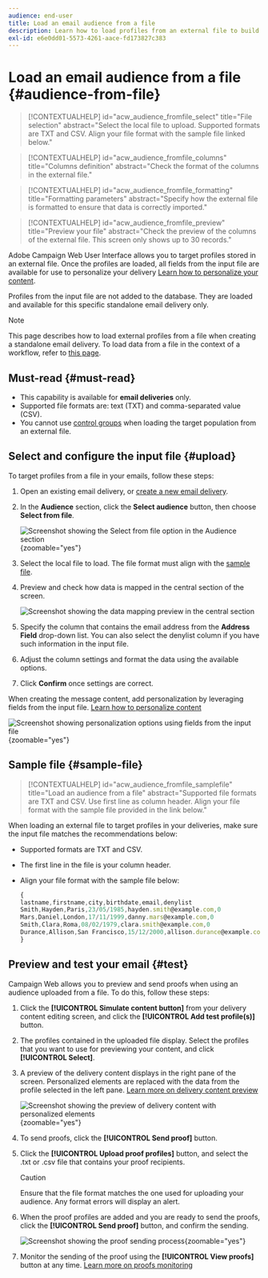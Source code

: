 ```yaml
---
audience: end-user
title: Load an email audience from a file
description: Learn how to load profiles from an external file to build your email audience
exl-id: e6e0dd01-5573-4261-aace-fd173827c383
---
```

# Load an email audience from a file {#audience-from-file}

>[!CONTEXTUALHELP]
>id="acw_audience_fromfile_select"
>title="File selection"
>abstract="Select the local file to upload. Supported formats are TXT and CSV. Align your file format with the sample file linked below."

>[!CONTEXTUALHELP]
>id="acw_audience_fromfile_columns"
>title="Columns definition"
>abstract="Check the format of the columns in the external file."

>[!CONTEXTUALHELP]
>id="acw_audience_fromfile_formatting"
>title="Formatting parameters"
>abstract="Specify how the external file is formatted to ensure that data is correctly imported."

>[!CONTEXTUALHELP]
>id="acw_audience_fromfile_preview"
>title="Preview your file"
>abstract="Check the preview of the columns of the external file. This screen only shows up to 30 records."

Adobe Campaign Web User Interface allows you to target profiles stored in an external file. Once the profiles are loaded, all fields from the input file are available for use to personalize your delivery [Learn how to personalize your content](../personalization/personalize.md).  

Profiles from the input file are not added to the database. They are loaded and available for this specific standalone email delivery only.

>[!NOTE]
>
>This page describes how to load external profiles from a file when creating a standalone email delivery. To load data from a file in the context of a workflow, refer to [this page](../workflows/activities/load-file.md).
 
## Must-read {#must-read}

* This capability is available for **email deliveries** only.
* Supported file formats are: text (TXT) and comma-separated value (CSV).
* You cannot use [control groups](control-group.md) when loading the target population from an external file.

## Select and configure the input file {#upload}

To target profiles from a file in your emails, follow these steps:

1. Open an existing email delivery, or [create a new email delivery](../email/create-email.md).
1. In the **Audience** section, click the **Select audience** button, then choose **Select from file**.

    ![Screenshot showing the Select from file option in the Audience section](assets/select-from-file.png){zoomable="yes"}

1. Select the local file to load. The file format must align with the [sample file](#sample-file). 
1. Preview and check how data is mapped in the central section of the screen.

    ![Screenshot showing the data mapping preview in the central section](assets/select-from-file-map.png)

1. Specify the column that contains the email address from the **Address Field** drop-down list. You can also select the denylist column if you have such information in the input file.
1. Adjust the column settings and format the data using the available options.
1. Click **Confirm** once settings are correct.

When creating the message content, add personalization by leveraging fields from the input file. [Learn how to personalize content](../personalization/personalize.md)

![Screenshot showing personalization options using fields from the input file](assets/select-external-perso.png){zoomable="yes"}

## Sample file {#sample-file}

>[!CONTEXTUALHELP]
>id="acw_audience_fromfile_samplefile"
>title="Load an audience from a file"
>abstract="Supported file formats are TXT and CSV. Use first line as column header. Align your file format with the sample file provided in the link below."

When loading an external file to target profiles in your deliveries, make sure the input file matches the recommendations below:

* Supported formats are TXT and CSV.
* The first line in the file is your column header.
* Align your file format with the sample file below:

    ```javascript
    {
    lastname,firstname,city,birthdate,email,denylist
    Smith,Hayden,Paris,23/05/1985,hayden.smith@example.com,0
    Mars,Daniel,London,17/11/1999,danny.mars@example.com,0
    Smith,Clara,Roma,08/02/1979,clara.smith@example.com,0
    Durance,Allison,San Francisco,15/12/2000,allison.durance@example.com,1
    }
    ```

## Preview and test your email {#test}

Campaign Web allows you to preview and send proofs when using an audience uploaded from a file. To do this, follow these steps:

1. Click the **[!UICONTROL Simulate content button]** from your delivery content editing screen, and click the **[!UICONTROL Add test profile(s)]** button. 

1. The profiles contained in the uploaded file display. Select the profiles that you want to use for previewing your content, and click **[!UICONTROL Select]**.

1. A preview of the delivery content displays in the right pane of the screen. Personalized elements are replaced with the data from the profile selected in the left pane. [Learn more on delivery content preview](../preview-test/preview-content.md) 

    ![Screenshot showing the preview of delivery content with personalized elements](assets/file-upload-preview.png){zoomable="yes"}

1. To send proofs, click the **[!UICONTROL Send proof]** button.

1. Click the **[!UICONTROL Upload proof profiles]** button, and select the .txt or .csv file that contains your proof recipients.

    >[!CAUTION]
    >
    >Ensure that the file format matches the one used for uploading your audience. Any format errors will display an alert.

1. When the proof profiles are added and you are ready to send the proofs, click the **[!UICONTROL Send proof]** button, and confirm the sending.

    ![Screenshot showing the proof sending process](assets/file-upload-test.png){zoomable="yes"}

1. Monitor the sending of the proof using the **[!UICONTROL View proofs]** button at any time. [Learn more on proofs monitoring](../preview-test/test-deliveries.md#access-test-deliveries)